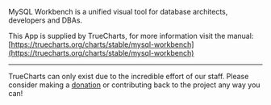 MySQL Workbench is a unified visual tool for database architects, developers and DBAs.

This App is supplied by TrueCharts, for more information visit the manual: [https://truecharts.org/charts/stable/mysql-workbench](https://truecharts.org/charts/stable/mysql-workbench)

---

TrueCharts can only exist due to the incredible effort of our staff.
Please consider making a [donation](https://truecharts.org/about/sponsor) or contributing back to the project any way you can!
